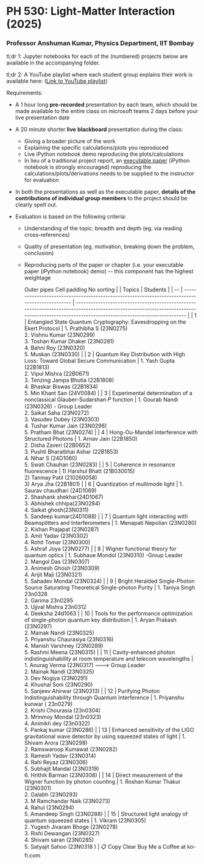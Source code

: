 # PH 530: Light-Matter Interaction (2025)

### Professor Anshuman Kumar, Physics Department, IIT Bombay

tl;dr 1: Jupyter notebooks for each of the (numbered) projects below are available in the accompanying folder.

tl;dr 2: A YouTube playlist where each student group explains their work is available here: ([Link to YouTube playlist](https://www.youtube.com/playlist?list=PLBAf4P2YTnSUlQ9lg9TeWOpHnt-V_T7vW))

Requirements:

- A 1 hour long **pre-recorded** presentation by each team, which should be made available to the entire class on microsoft teams 2 days before your live presentation date

- A 20 minute shorter **live** **blackboard** presentation during the class:

  - Giving a broader picture of the work
  - Explaining the specific calculations/plots you reproduced
  - Live iPython notebook demo reproducing the plots/calculations
  - In lieu of a traditional project report, an [executable paper](https://www.nature.com/articles/s42005-020-00403-4) (iPython notebook is strongly encouraged) reproducing the calculations/plots/derivations needs to be supplied to the instructor for evaluation

- In both the presentations as well as the executable paper, **details of the contributions of individual group members** to the project should be clearly spelt out.

- Evaluation is based on the following criteria:

  - Understanding of the topic: breadth and depth (eg. via reading cross-references)
  - Quality of presentation (eg. motivation, breaking down the problem, conclusion)
  - Reproducing parts of the paper or chapter (i.e. your executable paper (iPython notebook) demo) -- this component has the highest weightage
 
     Outer pipes  Cell padding 
No sorting
|    | Topics                                                                                         | Students                                                                                                                                                                                  |
| -- | ---------------------------------------------------------------------------------------------- | ----------------------------------------------------------------------------------------------------------------------------------------------------------------------------------------- |
| 1  | Entangled State Quantum Cryptography: Eavesdropping on the Ekert Protocol                      | 1\. Prathibha S (23N0275)<br>2\. Vishnu Kumar (23N0299)<br>3\. Toshan Kumar Dhaker (23N0281)<br>4\. Bahni Roy (23N0320)<br>5\. Muskan (23N0330)                                           |
| 2  | Quantum Key Distribution with High Loss: Toward Global Secure Communication                    | 1\. Yash Gupta (22B1813)<br>2\. Vipul Mishra (22B0671)<br>3\. Tenzing Jampa Bhutia (22B1808)<br>4\. Bhaskar Biswas (22B1834)<br>5\. Min Khant San (24V0084)                               |
| 3  | Experimental determination of a nonclassical Glauber-Sudarshan 𝑃 function                     | 1\. Gourab Nandi (23N0326) - Group Leader<br>2\. Saikat Saha (23N0272)<br>3\. Vasudev Dubey (23N0303)<br>4\. Tushar Kumar Jain (23N0296)<br>5\. Pratham Bhat (23N0274)                    |
| 4  | Hong-Ou-Mandel Interference with Structured Photons                                            | 1\. Arnav Jain (22B1850)<br>2\. Disha Zaveri (22B0652)<br>3\. Pushti Bharatbhai Ashar (22B1853)<br>4\. Nihar S (24D1060)<br>5\. Swati Chauhan (23N0283)                                   |
| 5  | Coherence in resonance fluorescence                                                            | 1) Harshul Bhatt (21B030015)<br>2) Tanmay Patil (210260058)<br>3) Arya Jha (22B1801)                                                                                                      |
| 6  | Quantization of multimode light                                                                | 1\. Saurav chaudhari (24D1069)<br>2\. Shashank shekhar(24D1067)<br>3\. Abhishek chhipa(23N0284)<br>4\. Saikat ghosh(23N0311)<br>5\. Sandeep kumar(24D1088)                                |
| 7  | Quantum light interacting with Beamsplitters and Interferometers                               | 1\. Menapati Nepolian (23N0280)<br>2\. Kishan Prajapat (23N0287)<br>3\. Amit Yadav (23N0302)<br>4\. Rohit Tomar (23N0300)<br>5\. Ashraf Joya (23N0277)                                    |
| 8  | Wigner functional theory for quantum optics                                                    | 1\. Subhaue Mondol (23N0310) -Group Leader<br>2\. Mangol Das (23N0307)<br>3\. Animesh Ghosh (23N0309)<br>4\. Arijit Maji (23N0321)<br>5\. Sahadev Mondal (23N0324)                        |
| 9  | Bright Heralded Single-Photon Source Saturating Theoretical Single-photon Purity               | 1\. Taniya Singh 23n0328<br>2\. Garima 23n0295<br>3\. Ujjval Mishra 23n0312<br>4\. Deeksha 24d1063                                                                                        |
| 10 | Tools for the performance optimization of single-photon quantum key distribution               | 1\. Aryan Prakash (23N0297)<br>2\. Mainak Nandi (23N0325)<br>3\. Priyanshu Chaurasiya (23N0316)<br>4\. Manish Varshney (23N0289)<br>5\. Rashmi Meena (23N0315)                            |
| 11 | Cavity-enhanced photon indistinguishability at room temperature and telecom wavelengths        | 1\. Anurag Verma (23N0317) ---> Group Leader<br>2\. Mainak Nandi (23N0325)<br>3\. Dev Nogiya (23N0291)<br>4\. Khushal Soni (23N0290)<br>5\. Sanjeev Ahirwar (23N0313)                     |
| 12 | Purifying Photon Indistinguishability through Quantum Interference                             | 1\. Priyanshu kunwar ( 23n0279)<br>2\. Krishi Chourasia (23n0304)<br>3\. Mrinmoy Mondal (23n0323)<br>4\. Animikh dey (23n0322)<br>5\. Pankaj kumar (23N0286)                              |
| 13 | Enhanced sensitivity of the LIGO gravitational wave detector by using squeezed states of light | 1\. Shivam Arora (23N0298)<br>2\. Ramswaroop Kumawat (23N0282)<br>3\. Ramesh Yadav (23N0314)<br>4\. Rahi Reyaz (23N0306)<br>5\. Subhajit Mandal (23N0319)<br>6\. Hrithik Barman (23N0308) |
| 14 | Direct measurement of the Wigner function by photon counting                                   | 1\. Roshan Kumar Thakur (23N0301)<br>2\. Galabh (23N0293)<br>3\. M Ramchandar Naik (23N0273)<br>4\. Rahul (23N0294)<br>5\. Amandeep Singh (23N0288)                                       |
| 15 | Structured light analogy of quantum squeezed states                                            | 1\. Vikram (23N0305)<br>2\. Yugesh Jivaram Bhoge (23N0278)<br>3\. Rishi Dewangan (23N0327)<br>4\. Shivam saran (23N0285)<br>5\. Satyajit Sahoo (23N0318 )                                 |
📋 Copy
Clear
Buy Me a Coffee at ko-fi.com
